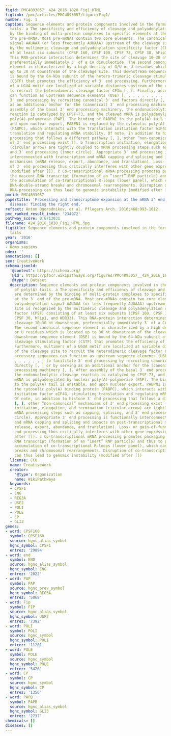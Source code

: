 ```yaml
---
figid: PMC4893057__424_2016_1828_Fig1_HTML
figlink: /pmc/articles/PMC4893057/figure/Fig1/
number: Fig. 1
caption: Sequence elements and protein components involved in the formation of poly(A)
  tails. a The specificity and efficiency of cleavage and polyadenylation are determined
  by the binding of multi-protein complexes to specific elements at the 3′ end of
  the pre-mRNA. Most pre-mRNAs contain two core elements. The canonical polyadenylation
  signal AAUAAA (or less frequently AUUAAA) upstream of the cleavage site is recognized
  by the multimeric cleavage and polyadenylation specificity factor (CPSF) consisting
  of at least six subunits (CPSF 160, CPSF 100, CPSF 73, CPSF 30, hFip1, and WDR33).
  This RNA-protein interaction determines the site of cleavage 10–30 nt downstream,
  preferentially immediately 3′ of a CA dinucleotide. The second canonical sequence
  element is characterized by a high density of G/U or U residues which is located
  up to 30 nt downstream of the cleavage site. This downstream sequence element (DSE)
  is bound by the 64-kDa subunit of the hetero-trimeric cleavage stimulating factor
  (CSTF) that promotes the efficiency of 3′ end processing. Furthermore, multimers
  of a UGUA motif are localized at variable distances upstream of the cleavage site
  to recruit the heterodimeric cleavage factor CFIm [, ]. Finally, accessory sequences
  can function as upstream sequence elements (USE) [, , , , , , , , , , ] to facilitate
  3′ end processing by recruiting canonical 3′ end factors directly [, ] or by serving
  as an additional anchor for the (canonical) 3′ end processing machinery [, ]. After
  assembly of the basal 3′ end processing machinery, the endonucleolytic cleavage
  reaction is catalyzed by CPSF-73, and the cleaved mRNA is polyadenylated by nuclear
  poly(A)-polymerase (PAP). The binding of PABPN1 to the poly(A) tail is unstable,
  and upon nuclear export, PABPN1 is replaced by the cytosolic poly(A) binding protein
  (PABPC), which interacts with the translation initiation factor eIF4G, stimulating
  translation and regulating mRNA stability. Of note, in addition to histone 3′ end
  processing that follows a different pathway [, ], other “non-canonical” mechanisms
  of 3′ end processing exist []. b Transcription initiation, elongation, and termination
  (circular arrow) are tightly coupled to mRNA processing steps such as capping, splicing,
  and 3′ end processing (inner circle). Appropriate 3′ end processing is functionally
  interconnected with transcription and mRNA capping and splicing and impacts on post-transcriptional
  mechanisms (mRNA release, export, abundance, and translation). Loss- or gain-of-function
  of 3′ end processing thus critically interferes with other gene expression steps
  (modified after []). c Co-transcriptional mRNA processing promotes packaging of
  the nascent RNA transcript (formation of an “inert” RNP particle) and thus to prevent
  the accumulation of co-transcriptional R-loops (lower panel), which can lead to
  DNA-double-strand breaks and chromosomal rearrangements. Disruption of co-transcriptional
  RNA-processing can thus lead to genomic instability (modified after [])
pmcid: PMC4893057
papertitle: 'Processing and transcriptome expansion at the mRNA 3′ end in health and
  disease: finding the right end.'
reftext: Anton Ogorodnikov, et al. Pflugers Arch. 2016;468:993-1012.
pmc_ranked_result_index: '234972'
pathway_score: 0.6713031
filename: 424_2016_1828_Fig1_HTML.jpg
figtitle: Sequence elements and protein components involved in the formation of poly(A)
  tails
year: '2016'
organisms:
- Homo sapiens
ndex: ''
annotations: []
seo: CreativeWork
schema-jsonld:
  '@context': https://schema.org/
  '@id': https://pfocr.wikipathways.org/figures/PMC4893057__424_2016_1828_Fig1_HTML.html
  '@type': Dataset
  description: Sequence elements and protein components involved in the formation
    of poly(A) tails. a The specificity and efficiency of cleavage and polyadenylation
    are determined by the binding of multi-protein complexes to specific elements
    at the 3′ end of the pre-mRNA. Most pre-mRNAs contain two core elements. The canonical
    polyadenylation signal AAUAAA (or less frequently AUUAAA) upstream of the cleavage
    site is recognized by the multimeric cleavage and polyadenylation specificity
    factor (CPSF) consisting of at least six subunits (CPSF 160, CPSF 100, CPSF 73,
    CPSF 30, hFip1, and WDR33). This RNA-protein interaction determines the site of
    cleavage 10–30 nt downstream, preferentially immediately 3′ of a CA dinucleotide.
    The second canonical sequence element is characterized by a high density of G/U
    or U residues which is located up to 30 nt downstream of the cleavage site. This
    downstream sequence element (DSE) is bound by the 64-kDa subunit of the hetero-trimeric
    cleavage stimulating factor (CSTF) that promotes the efficiency of 3′ end processing.
    Furthermore, multimers of a UGUA motif are localized at variable distances upstream
    of the cleavage site to recruit the heterodimeric cleavage factor CFIm [, ]. Finally,
    accessory sequences can function as upstream sequence elements (USE) [, , , ,
    , , , , , , ] to facilitate 3′ end processing by recruiting canonical 3′ end factors
    directly [, ] or by serving as an additional anchor for the (canonical) 3′ end
    processing machinery [, ]. After assembly of the basal 3′ end processing machinery,
    the endonucleolytic cleavage reaction is catalyzed by CPSF-73, and the cleaved
    mRNA is polyadenylated by nuclear poly(A)-polymerase (PAP). The binding of PABPN1
    to the poly(A) tail is unstable, and upon nuclear export, PABPN1 is replaced by
    the cytosolic poly(A) binding protein (PABPC), which interacts with the translation
    initiation factor eIF4G, stimulating translation and regulating mRNA stability.
    Of note, in addition to histone 3′ end processing that follows a different pathway
    [, ], other “non-canonical” mechanisms of 3′ end processing exist []. b Transcription
    initiation, elongation, and termination (circular arrow) are tightly coupled to
    mRNA processing steps such as capping, splicing, and 3′ end processing (inner
    circle). Appropriate 3′ end processing is functionally interconnected with transcription
    and mRNA capping and splicing and impacts on post-transcriptional mechanisms (mRNA
    release, export, abundance, and translation). Loss- or gain-of-function of 3′
    end processing thus critically interferes with other gene expression steps (modified
    after []). c Co-transcriptional mRNA processing promotes packaging of the nascent
    RNA transcript (formation of an “inert” RNP particle) and thus to prevent the
    accumulation of co-transcriptional R-loops (lower panel), which can lead to DNA-double-strand
    breaks and chromosomal rearrangements. Disruption of co-transcriptional RNA-processing
    can thus lead to genomic instability (modified after [])
  license: CC0
  name: CreativeWork
  creator:
    '@type': Organization
    name: WikiPathways
  keywords:
  - CPSF1
  - ENG
  - REG3A
  - USF2
  - POLI
  - POLE
  - CP
  - GLI3
genes:
- word: CPSF160
  symbol: CPSF160
  source: hgnc_alias_symbol
  hgnc_symbol: CPSF1
  entrez: '29894'
- word: end
  symbol: END
  source: hgnc_alias_symbol
  hgnc_symbol: ENG
  entrez: '2022'
- word: PAP
  symbol: PAP
  source: hgnc_prev_symbol
  hgnc_symbol: REG3A
  entrez: '5068'
- word: Fip
  symbol: FIP
  source: hgnc_alias_symbol
  hgnc_symbol: USF2
  entrez: '7392'
- word: POLI
  symbol: POLI
  source: hgnc_symbol
  hgnc_symbol: POLI
  entrez: '11201'
- word: POLE
  symbol: POLE
  source: hgnc_symbol
  hgnc_symbol: POLE
  entrez: '5426'
- word: CP
  symbol: CP
  source: hgnc_symbol
  hgnc_symbol: CP
  entrez: '1356'
- word: PAPB
  symbol: PAPB
  source: hgnc_alias_symbol
  hgnc_symbol: GLI3
  entrez: '2737'
chemicals: []
diseases: []
---
```


